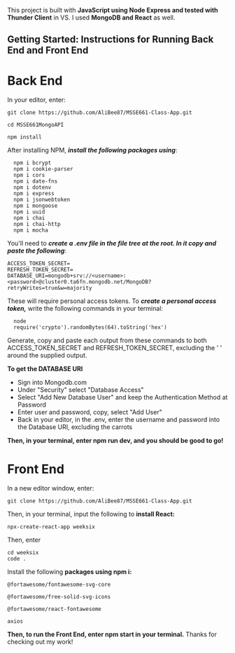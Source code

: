 This project is built with **JavaScript using Node Express and tested with Thunder Client** in VS. I used **MongoDB and React** as well.


## Getting Started: Instructions for Running Back End and Front End



# Back End

  In your editor, enter: 
  ```
  git clone https://github.com/AliBee87/MSSE661-Class-App.git
  
  cd MSSE661MongoAPI
  
  npm install
  ```
  

After installing NPM, **_install the following packages using_**:
  ```   
    npm i bcrypt
    npm i cookie-parser
    npm i cors
    npm i date-fns
    npm i dotenv
    npm i express
    npm i jsonwebtoken
    npm i mongoose
    npm i uuid
    npm i chai
    npm i chai-http
    npm i mocha
   ```
    
You'll need to **_create a .env file in the file tree at the root. In it copy and paste the following_**:
    
    ACCESS_TOKEN_SECRET=
    REFRESH_TOKEN_SECRET=
    DATABASE_URI=mongodb+srv://<username>:<password>@cluster0.ta6fn.mongodb.net/MongoDB?retryWrites=true&w=majority
    
These will require personal access tokens. To **_create a personal access token,_** write the following commands in your terminal:
  ```
    node
    require('crypto').randomBytes(64).toString('hex')
  ```
Generate, copy and paste each output from these commands to both ACCESS_TOKEN_SECRET and REFRESH_TOKEN_SECRET, excluding the ' ' around the supplied output.


**To get the DATABASE URI**

  - Sign into Mongodb.com
  - Under "Security" select "Database Access"
  - Select "Add New Database User" and keep the Authentication Method at Password
  - Enter user and password, copy, select "Add User"
  - Back in your editor, in the .env, enter the username and password into the Database URI, excluding the carrots
  

**Then, in your terminal, enter npm run dev, and you should be good to go!**




# Front End

In a new editor window, enter: 

```
git clone https://github.com/AliBee87/MSSE661-Class-App.git
```

Then, in your terminal, input the following to **install React:**

```
npx-create-react-app weeksix
```

Then, enter

```
cd weeksix
code .
```

Install the following **packages using npm i:**
```
@fortawesome/fontawesome-svg-core

@fortawesome/free-solid-svg-icons

@fortawesome/react-fontawesome

axios
```

**Then, to run the Front End, enter npm start in your terminal.** Thanks for checking out my work! 
